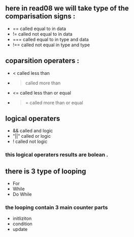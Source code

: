 ## here in read08 we will take type of the comparisation signs :
-  == called equal to in data 
- != called not equal to in data
- === called equal to in type and data 
- !== called not equal in type and type 

## coparsition operaters :
- < called less than 
- > called more than 
- <= called less than or equal 
- >= called more than or equal 

## logical operaters 
- && called and logic
- "||" called or logic 
- ! called not logic 
### this logical operaters results are bolean .

## there is 3 type of looping 
- For 
- While 
- Do While 

### the looping contain 3 main counter parts  
- initliziton 
- condition
- update 
